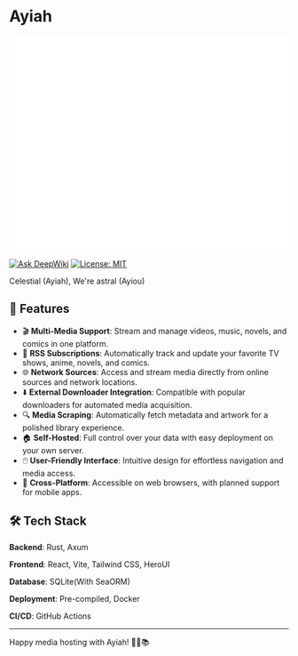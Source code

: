 # Ayiah

<html>
    <body>
        <img src="assets/logo.svg" alt="Ayiah Logo" width="1280" height="384">
    </body>
</html>

[![Ask DeepWiki](https://deepwiki.com/badge.svg)](https://deepwiki.com/nuomizi-fw/Ayiah)
[![License: MIT](https://img.shields.io/badge/License-MIT-yellow.svg)](https://opensource.org/licenses/MIT)

Celestial (Ayiah), We're astral (Ayiou)

## 🚀 Features

- 🎬 **Multi-Media Support**: Stream and manage videos, music, novels, and comics in one platform.
- 📡 **RSS Subscriptions**: Automatically track and update your favorite TV shows, anime, novels, and comics.
- 🌐 **Network Sources**: Access and stream media directly from online sources and network locations.
- ⬇️ **External Downloader Integration**: Compatible with popular downloaders for automated media acquisition.
- 🔍 **Media Scraping**: Automatically fetch metadata and artwork for a polished library experience.
- 🏠 **Self-Hosted**: Full control over your data with easy deployment on your own server.
- 🖱️ **User-Friendly Interface**: Intuitive design for effortless navigation and media access.
- 📱 **Cross-Platform**: Accessible on web browsers, with planned support for mobile apps.

## 🛠 Tech Stack

**Backend**: Rust, Axum

**Frontend**: React, Vite, Tailwind CSS, HeroUI

**Database**: SQLite(With SeaORM)

**Deployment**: Pre-compiled, Docker

**CI/CD**: GitHub Actions

---

Happy media hosting with Ayiah! 🎥🎵📚
